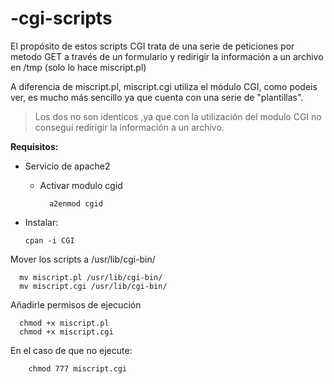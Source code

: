 # -cgi-scripts

El propósito de estos scripts CGI trata de una serie de peticiones por metodo GET a través
de un formulario y redirigir la información a un archivo en /tmp (solo lo hace miscript.pl)

A diferencia de miscript.pl, miscript.cgi utiliza el módulo CGI, como podeis ver, es mucho
más sencillo ya que cuenta con una serie de "plantillas".

>Los dos no son identicos ,ya que con la utilización del modulo CGI no conseguí redirigir la 
>información a un archivo.


**Requisitos:**

* Servicio de apache2
   * Activar modulo cgid
   
           a2enmod cgid

* Instalar:
           
      cpan -i CGI

Mover los scripts a /usr/lib/cgi-bin/
      
      mv miscript.pl /usr/lib/cgi-bin/
      mv miscript.cgi /usr/lib/cgi-bin/

Añadirle permisos de ejecución 
 
      chmod +x miscript.pl
      chmod +x miscript.cgi
      
En el caso de que no ejecute:

        chmod 777 miscript.cgi
